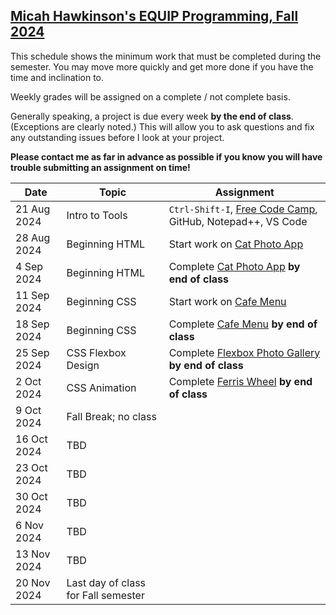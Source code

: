 [Micah Hawkinson's EQUIP Programming, Fall 2024](readme.md)
---

This schedule shows the minimum work that must be completed during the semester. You may move more quickly and get more done if you have the time and inclination to.

Weekly grades will be assigned on a complete / not complete basis. 

Generally speaking, a project is due every week **by the end of class**. (Exceptions are clearly noted.) This will allow you to ask questions and fix any outstanding issues before I look at your project.

**Please contact me as far in advance as possible if you know you will have trouble submitting an assignment on time!**

| Date | Topic | Assignment |
| ---  |  ---  | ---        |
21 Aug 2024|Intro to Tools|`Ctrl-Shift-I`, [Free Code Camp](https://www.freecodecamp.org), GitHub, Notepad++, VS Code
28 Aug 2024|Beginning HTML|Start work on [Cat Photo App](https://www.freecodecamp.org/learn/2022/responsive-web-design/learn-html-by-building-a-cat-photo-app)
4 Sep 2024|Beginning HTML|Complete [Cat Photo App](https://www.freecodecamp.org/learn/2022/responsive-web-design/learn-html-by-building-a-cat-photo-app) **by end of class**
11 Sep 2024|Beginning CSS|Start work on [Cafe Menu](https://www.freecodecamp.org/learn/2022/responsive-web-design/learn-basic-css-by-building-a-cafe-menu)
18 Sep 2024|Beginning CSS|Complete [Cafe Menu](https://www.freecodecamp.org/learn/2022/responsive-web-design/learn-basic-css-by-building-a-cafe-menu) **by end of class**
25 Sep 2024|CSS Flexbox Design|Complete [Flexbox Photo Gallery](https://www.freecodecamp.org/learn/2022/responsive-web-design/learn-css-flexbox-by-building-a-photo-gallery) **by end of class**
2 Oct 2024|CSS Animation|Complete [Ferris Wheel](https://www.freecodecamp.org/learn/2022/responsive-web-design/learn-css-animation-by-building-a-ferris-wheel) **by end of class**
9 Oct 2024|Fall Break; no class
16 Oct 2024|TBD
23 Oct 2024|TBD
30 Oct 2024|TBD
6 Nov 2024|TBD
13 Nov 2024|TBD
20 Nov 2024|Last day of class for Fall semester
